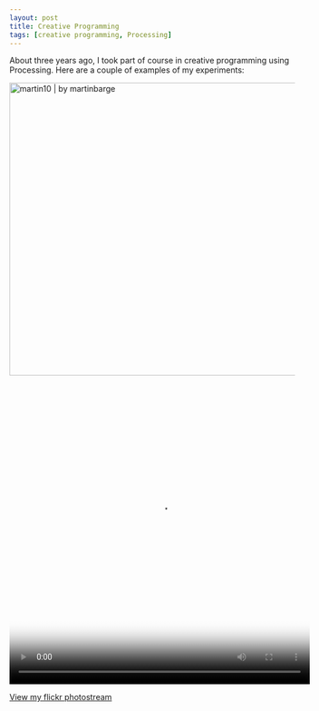 ```yaml
---
layout: post
title: Creative Programming
tags: [creative programming, Processing]
---
```

About three years ago, I took part of course in creative programming using Processing. Here are a couple of examples of my experiments:

<img width="516" height="516" src="https://live.staticflickr.com/8636/28254140094_68fe289255_z.jpg" class="main-photo" alt="martin10 | by martinbarge">

<video width="530" height="530" poster="https://live.staticflickr.com/8188/28798988520_9b3815b3d8_b.jpg" class="vjs-tech" tabindex="-1" src="https://live.staticflickr.com/video/28798988520/9b3815b3d8/360p.mp4?s=eyJpIjoyODc5ODk4ODUyMCwiZSI6MTU1OTc0MjA3NSwicyI6ImFmOTM5NjQ3NGE0NDg0MjI4ZTc5N2M0NWMyYWNmNTI2M2M4ZTMxYjMiLCJ2IjoxfQ" controls></video>

<p><a href="https://flic.kr/ps/34wCxE">View my flickr photostream</a></p>
